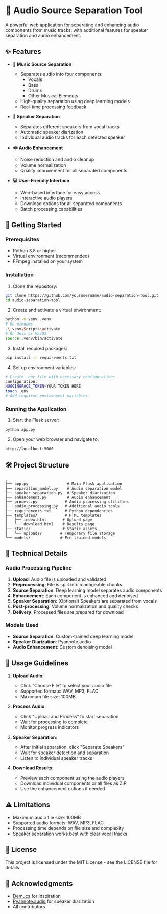 # 🎵 Audio Source Separation Tool

A powerful web application for separating and enhancing audio components from music tracks, with additional features for speaker separation and audio enhancement.

## ✨ Features

- **🎸 Music Source Separation**
  - Separates audio into four components:
    - Vocals
    - Bass
    - Drums
    - Other Musical Elements
  - High-quality separation using deep learning models
  - Real-time processing feedback

- **👥 Speaker Separation**
  - Separates different speakers from vocal tracks
  - Automatic speaker diarization
  - Individual audio tracks for each detected speaker

- **🔊 Audio Enhancement**
  - Noise reduction and audio cleanup
  - Volume normalization
  - Quality improvement for all separated components

- **💻 User-Friendly Interface**
  - Web-based interface for easy access
  - Interactive audio players
  - Download options for all separated components
  - Batch processing capabilities

## 🚀 Getting Started

### Prerequisites

- Python 3.8 or higher
- Virtual environment (recommended)
- FFmpeg installed on your system

### Installation

1. Clone the repository:
```bash
git clone https://github.com/yourusername/audio-separation-tool.git
cd audio-separation-tool
```

2. Create and activate a virtual environment:
```bash
python -m venv .venv
# On Windows
.\.venv\Scripts\activate
# On Unix or MacOS
source .venv/bin/activate
```

3. Install required packages:
```bash
pip install -r requirements.txt
```

4. Set up environment variables:
```bash
# Create .env file with necessary configurations
configuration:
HUGGINGFACE_TOKEN=YOUR TOKEN HERE
touch .env
# Add required environment variables
```

### Running the Application

1. Start the Flask server:
```bash
python app.py
```

2. Open your web browser and navigate to:
```
http://localhost:5000
```

## 🛠️ Project Structure

```
.
├── app.py                 # Main Flask application
├── separation_model.py    # Audio separation model
├── speaker_separation.py  # Speaker diarization
├── enhancement.py         # Audio enhancement
├── process.py            # Audio processing utilities
├── audio_processing.py   # Additional audio tools
├── requirements.txt      # Python dependencies
├── templates/            # HTML templates
│   ├── index.html       # Upload page
│   └── download.html    # Results page
├── static/              # Static assets
│   └── uploads/        # Temporary file storage
└── models/             # Pre-trained models
```

## 🔧 Technical Details

### Audio Processing Pipeline

1. **Upload**: Audio file is uploaded and validated
2. **Preprocessing**: File is split into manageable chunks
3. **Source Separation**: Deep learning model separates audio components
4. **Enhancement**: Each component is enhanced and denoised
5. **Speaker Separation**: (Optional) Speakers are separated from vocals
6. **Post-processing**: Volume normalization and quality checks
7. **Delivery**: Processed files are prepared for download

### Models Used

- **Source Separation**: Custom-trained deep learning model
- **Speaker Diarization**: Pyannote.audio
- **Audio Enhancement**: Custom denoising model

## 📝 Usage Guidelines

1. **Upload Audio**:
   - Click "Choose File" to select your audio file
   - Supported formats: WAV, MP3, FLAC
   - Maximum file size: 100MB

2. **Process Audio**:
   - Click "Upload and Process" to start separation
   - Wait for processing to complete
   - Monitor progress indicators

3. **Speaker Separation**:
   - After initial separation, click "Separate Speakers"
   - Wait for speaker detection and separation
   - Listen to individual speaker tracks

4. **Download Results**:
   - Preview each component using the audio players
   - Download individual components or all files as ZIP
   - Use the enhancement options if needed

## ⚠️ Limitations

- Maximum audio file size: 100MB
- Supported audio formats: WAV, MP3, FLAC
- Processing time depends on file size and complexity
- Speaker separation works best with clear vocal tracks

## 📄 License

This project is licensed under the MIT License - see the LICENSE file for details.

## 🙏 Acknowledgments

- [Demucs](https://github.com/facebookresearch/demucs) for inspiration
- [Pyannote.audio](https://github.com/pyannote/pyannote-audio) for speaker diarization
- All contributors

